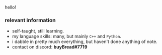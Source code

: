 hello!
### relevant information
* self-taught, still learning.
* my language skills: many, but mainly `C++` and `Python`.
* i dabble in pretty much everything, but haven't done anything of note.
* contact on discord: **buyBread#7719**
